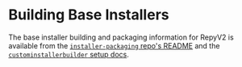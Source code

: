 # Building Base Installers

The base installer building and packaging information for RepyV2 is available
from the [`installer-packaging` repo's README](https://github.com/SeattleTestbed/installer-packaging/blob/master/README.md)
and the [`custominstallerbuilder` setup docs](CustomInstallerBuilder/Installation.md#building-base-installers).
